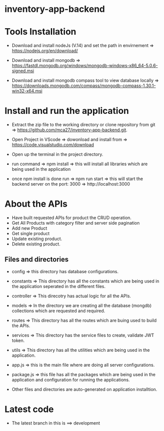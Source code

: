 # inventory-app-backend

# Tools Installation
- Download and install nodeJs (V.14) and set the path in envirnement => https://nodejs.org/en/download/

- Download and install mongodb => https://fastdl.mongodb.org/windows/mongodb-windows-x86_64-5.0.6-signed.msi

- Download and install mongodb compass tool to view database locally => https://downloads.mongodb.com/compass/mongodb-compass-1.30.1-win32-x64.msi

# Install and run the application

- Extract the zip file to the working directory or clone repository from git => https://github.com/mca27/inventory-app-backend.git.

- Open Project in VScode => dowonload and install from => https://code.visualstudio.com/download

- Open up the terminal in the project directory.

- run command => npm install => this will install all libraries which are being used in the application

- once npm install is done run => npm run start => this will start the backend server on the port: 3000 => http://localhost:3000

# About the APIs
- Have built requested APIs for product the CRUD operation.
- Get All Products with category filter and server side pagination
- Add new Product
- Get single product
- Update existing product.
- Delete existing product.


## Files and directories
- config => this directory has database configurations.

- constants => This directory has all the constants which are being used in the application seperated in the different files.

- controller => This direcotry has actual logic for all the APIs.

- models => In the directory we are creating all the database (mongdb) collections which are requested and required.
- routes => This directory has all the routes which are buing used to build the APIs.

- services => This directory has the service files to create, validate JWT token.

- utils => This directory has all the utilities which are being used in the application.

- app.js => this is the main file where are doing all server configurations.

- package.js => this file has all the packages which are being used in the application and configuration for running the applications.

- Other files and directories are auto-generated on application installtion.

# Latest code
- The latest branch in this is ==> development